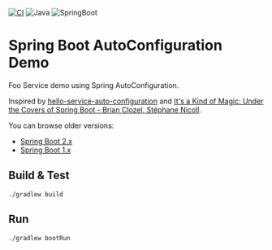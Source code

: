 [![CI](https://github.com/rogervinas/spring-boot-autoconfiguration-demo/actions/workflows/gradle.yml/badge.svg?branch=master)](https://github.com/rogervinas/spring-boot-autoconfiguration-demo/actions/workflows/gradle.yml)
![Java](https://img.shields.io/badge/Java-17-blue?labelColor=black)
![SpringBoot](https://img.shields.io/badge/SpringBoot-3.1.5-blue?labelColor=black)

# Spring Boot AutoConfiguration Demo

Foo Service demo using Spring AutoConfiguration.

Inspired by [hello-service-auto-configuration](https://github.com/snicoll-demos/hello-service-auto-configuration) and [It's a Kind of Magic: Under the Covers of Spring Boot - Brian Clozel, Stéphane Nicoll](https://www.youtube.com/watch?v=jDchAEHIht0).

You can browse older versions:
* [Spring Boot 2.x](https://github.com/rogervinas/spring-boot-autoconfiguration-demo/tree/spring-boot-2.x)
* [Spring Boot 1.x](https://github.com/rogervinas/spring-boot-autoconfiguration-demo/tree/spring-boot-1.x)

## Build & Test

```shell
./gradlew build
```

## Run

```shell
./gradlew bootRun
```
